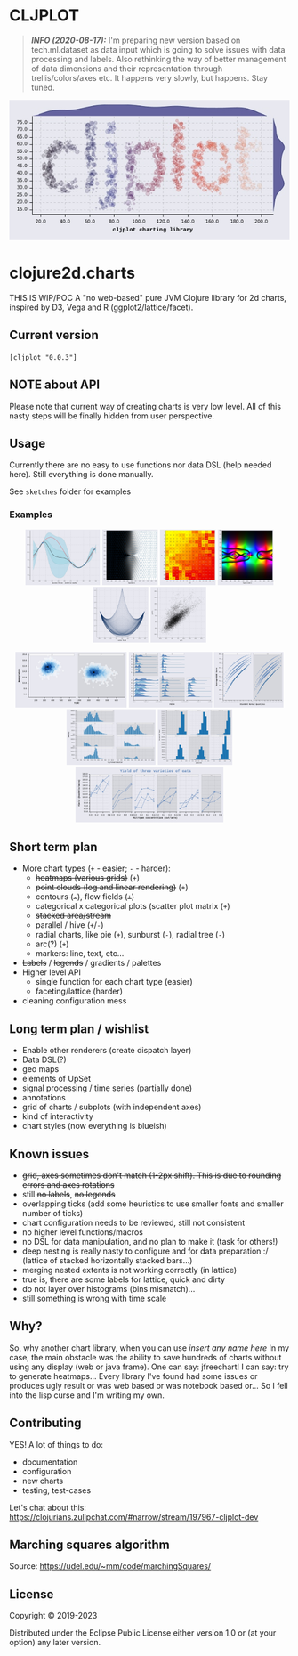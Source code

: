 # CLJPLOT

> **_INFO (2020-08-17):_** I'm preparing new version based on tech.ml.dataset as data input which is going to solve issues with data processing and labels. Also rethinking the way of better management of data dimensions and their representation through trellis/colors/axes etc. It happens very slowly, but happens. Stay tuned.

<p align="center">
  <img src="results/examples/logo.jpg" alt="logo"/>
</p>

# clojure2d.charts

THIS IS WIP/POC
A "no web-based" pure JVM Clojure library for 2d charts, inspired by D3, Vega and R (ggplot2/lattice/facet).

## Current version

`[cljplot "0.0.3"]`

## NOTE about API

Please note that current way of creating charts is very low level. All of this nasty steps will be finally hidden from user perspective.

## Usage

Currently there are no easy to use functions nor data DSL (help needed here). Still everything is done manually.

See `sketches` folder for examples

### Examples

<p align="center">
  <span><img src="results/examples/gp-predict.jpg" height="100"/></span>
  <span><img src="results/examples/vector-field.jpg" height="100"></span>
  <span><img src="results/examples/heatmap-matrix-ann.jpg" height="100"></span>
  <span><img src="results/examples/complex.jpg" height="100"></span>
  <span><img src="results/examples/field.jpg" height="100"></span>
  <span><img src="results/examples/lag.jpg" height="100"></span>
</p>

<p align="center">
  <span><img src="results/lattice/figure_14.4.jpg" height="100"/></span>
  <span><img src="results/lattice/figure_14.3.jpg" height="100"></span>
  <span><img src="results/lattice/figure_3.6.jpg" height="100"></span>
  <span><img src="results/lattice/figure_3.4.jpg" height="100"></span>
  <span><img src="results/lattice/figure_1.1.jpg" height="100"></span>
  <span><img src="results/lattice/figure_2.7.jpg" height="100"></span>
</p>


## Short term plan

* More chart types (`+` - easier; `-` - harder):
    - ~~heatmaps (various grids)~~ (`+`)
    - ~~point clouds (log and linear rendering)~~ (`+`)
    - ~~contours (`-`), flow fields (`+`)~~
    - categorical x categorical plots (scatter plot matrix  (`+`)
    - ~~stacked area/stream~~
    - parallel / hive (`+`/`-`)
    - radial charts, like pie (`+`), sunburst (`-`), radial tree (`-`)
    - arc(?) (`+`)
    - markers: line, text, etc...
* ~~Labels~~ / ~~legends~~ / gradients / palettes
* Higher level API
    - single function for each chart type (easier)
    - faceting/lattice (harder)
* cleaning configuration mess

## Long term plan / wishlist

* Enable other renderers (create dispatch layer)
* Data DSL(?)
* geo maps
* elements of UpSet
* signal processing / time series (partially done)
* annotations
* grid of charts / subplots (with independent axes)
* kind of interactivity
* chart styles (now everything is blueish)

## Known issues

* ~~grid, axes sometimes don't match (1-2px shift). This is due to rounding errors and axes rotations~~
* still ~~no labels~~, ~~no legends~~
* overlapping ticks (add some heuristics to use smaller fonts and smaller number of ticks)
* chart configuration needs to be reviewed, still not consistent
* no higher level functions/macros
* no DSL for data manipulation, and no plan to make it (task for others!)
* deep nesting is really nasty to configure and for data preparation :/ (lattice of stacked horizontally stacked bars...)
* merging nested extents is not working correctly (in lattice)
* true is, there are some labels for lattice, quick and dirty
* do not layer over histograms (bins mismatch)...
* still something is wrong with time scale

## Why?

So, why another chart library, when you can use _insert any name here_
In my case, the main obstacle was the ability to save hundreds of charts without using any display (web or java frame).
One can say: jfreechart! I can say: try to generate heatmaps... Every library I've found had some issues or produces ugly result or was web based or was notebook based or...
So I fell into the lisp curse and I'm writing my own.

## Contributing

YES! A lot of things to do:
* documentation
* configuration
* new charts
* testing, test-cases

Let's chat about this: https://clojurians.zulipchat.com/#narrow/stream/197967-cljplot-dev

## Marching squares algorithm

Source: https://udel.edu/~mm/code/marchingSquares/

## License

Copyright © 2019-2023

Distributed under the Eclipse Public License either version 1.0 or (at
your option) any later version.
